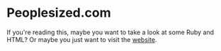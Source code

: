 # Peoplesized.com

If you're reading this, maybe you want to take a look at some Ruby and HTML? Or maybe you just want to visit the [website](https://www.peoplesized.com).
